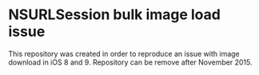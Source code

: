 # NSURLSession bulk image load issue

This repository was created in order to reproduce an issue with image download in iOS 8 and 9.
Repository can be remove after November 2015.